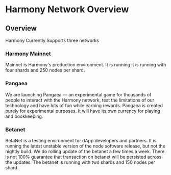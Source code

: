 # Harmony Network Overview

## Overview

Harmony Currently Supports three networks

### Harmony Mainnet

Mainnet is Harmony's production environment.  It is running it is running with four shards and 250 nodes per shard.

### Pangaea

We are launching Pangaea — an experimental game for thousands of people to interact with the Harmony network, test the limitations of our technology and have lots of fun while earning rewards. Pangaea is created purely for experimental purposes. It will have its own currency for playing and bookkeeping.

### Betanet

BetaNet is a testing environment for dApp developers and partners.  It is running the latest unstable version of the node software release, but not the nightly build. We do rolling update of the betanet a few times a week. There is not 100% guarantee that transaction on betanet will be persisted across the updates. The betanet is running with two shards and 150 nodes per shard.

